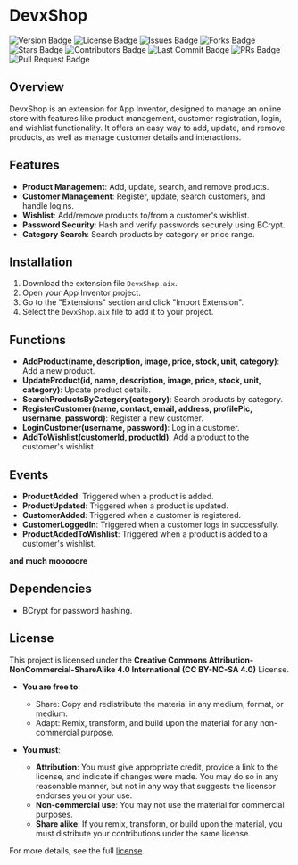 
# DevxShop

![Version Badge](https://img.shields.io/badge/Version-1.6-aqua?style=flat-square&logo=github) ![License Badge](https://img.shields.io/badge/License-CC%20BY%20NC%20SA%204.0-blue?style=flat-square&logo=creativecommons) ![Issues Badge](https://img.shields.io/github/issues/CodeWithHadii/DevX-Shop?style=flat-square&color=red&logo=github) ![Forks Badge](https://img.shields.io/github/forks/CodeWithHadii/DevX-Shop?style=social) ![Stars Badge](https://img.shields.io/github/stars/CodeWithHadii/DevX-Shop?style=social&logo=github) ![Contributors Badge](https://img.shields.io/github/contributors/CodeWithHadii/DevX-Shop?style=flat-square&color=green) ![Last Commit Badge](https://img.shields.io/github/last-commit/CodeWithHadii/DevX-Shop?style=flat-square&color=purple&logo=github) ![PRs Badge](https://img.shields.io/github/issues-pr/CodeWithHadii/DevX-Shop?style=flat-square&color=blue) ![Pull Request Badge](https://img.shields.io/github/issues-pr-closed/CodeWithHadii/DevX-Shop?style=flat-square&color=brightgreen)



## Overview

DevxShop is an extension for App Inventor, designed to manage an online store with features like product management, customer registration, login, and wishlist functionality. It offers an easy way to add, update, and remove products, as well as manage customer details and interactions.

## Features

- **Product Management**: Add, update, search, and remove products.
- **Customer Management**: Register, update, search customers, and handle logins.
- **Wishlist**: Add/remove products to/from a customer's wishlist.
- **Password Security**: Hash and verify passwords securely using BCrypt.
- **Category Search**: Search products by category or price range.

## Installation

1. Download the extension file `DevxShop.aix`.
2. Open your App Inventor project.
3. Go to the "Extensions" section and click "Import Extension".
4. Select the `DevxShop.aix` file to add it to your project.

## Functions

- **AddProduct(name, description, image, price, stock, unit, category)**: Add a new product.
- **UpdateProduct(id, name, description, image, price, stock, unit, category)**: Update product details.
- **SearchProductsByCategory(category)**: Search products by category.
- **RegisterCustomer(name, contact, email, address, profilePic, username, password)**: Register a new customer.
- **LoginCustomer(username, password)**: Log in a customer.
- **AddToWishlist(customerId, productId)**: Add a product to the customer's wishlist.

## Events

- **ProductAdded**: Triggered when a product is added.
- **ProductUpdated**: Triggered when a product is updated.
- **CustomerAdded**: Triggered when a customer is registered.
- **CustomerLoggedIn**: Triggered when a customer logs in successfully.
- **ProductAddedToWishlist**: Triggered when a product is added to a customer's wishlist.

**and much mooooore**

## Dependencies

- BCrypt for password hashing.

## License

This project is licensed under the **Creative Commons Attribution-NonCommercial-ShareAlike 4.0 International (CC BY-NC-SA 4.0)** License.

- **You are free to**:
  - Share: Copy and redistribute the material in any medium, format, or medium.
  - Adapt: Remix, transform, and build upon the material for any non-commercial purpose.

- **You must**:
  - **Attribution**: You must give appropriate credit, provide a link to the license, and indicate if changes were made. You may do so in any reasonable manner, but not in any way that suggests the licensor endorses you or your use.
  - **Non-commercial use**: You may not use the material for commercial purposes.
  - **Share alike**: If you remix, transform, or build upon the material, you must distribute your contributions under the same license.

For more details, see the full [license](https://creativecommons.org/licenses/by-nc-sa/4.0/).
